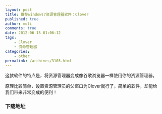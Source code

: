 ```yaml
---
layout: post
title: 推荐windows7资源管理器软件：Clover
published: true
author: moli
comments: true
date: 2012-06-15 01:06:12
tags:
    - Clover
    - 资源管理器
categories:
    - other
permalink: /archives/3103.html
---
```

这款软件的特点是，将资源管理器变成像谷歌浏览器一样使用你的资源管理器。

原理比较简单，设置资源管理员的父窗口为Clover就行了。简单的软件，却能给我们带来非常变成的便利！

[][1]

### 下载地址



 [1]: http://huoxr.com/wp-content/uploads/2012/06/20120615132628.jpg
